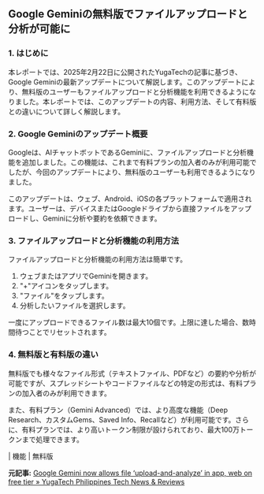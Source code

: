 ## Google Geminiの無料版でファイルアップロードと分析が可能に

### 1. はじめに

本レポートでは、2025年2月22日に公開されたYugaTechの記事に基づき、Google Geminiの最新アップデートについて解説します。このアップデートにより、無料版のユーザーもファイルアップロードと分析機能を利用できるようになりました。本レポートでは、このアップデートの内容、利用方法、そして有料版との違いについて詳しく解説します。

### 2. Google Geminiのアップデート概要

Googleは、AIチャットボットであるGeminiに、ファイルアップロードと分析機能を追加しました。この機能は、これまで有料プランの加入者のみが利用可能でしたが、今回のアップデートにより、無料版のユーザーも利用できるようになりました。

このアップデートは、ウェブ、Android、iOSの各プラットフォームで適用されます。ユーザーは、デバイスまたはGoogleドライブから直接ファイルをアップロードし、Geminiに分析や要約を依頼できます。

### 3. ファイルアップロードと分析機能の利用方法

ファイルアップロードと分析機能の利用方法は簡単です。

1. ウェブまたはアプリでGeminiを開きます。
2. "+"アイコンをタップします。
3. "ファイル"をタップします。
4. 分析したいファイルを選択します。

一度にアップロードできるファイル数は最大10個です。上限に達した場合、数時間待つことでリセットされます。

### 4. 無料版と有料版の違い

無料版でも様々なファイル形式（テキストファイル、PDFなど）の要約や分析が可能ですが、スプレッドシートやコードファイルなどの特定の形式は、有料プランの加入者のみが利用できます。

また、有料プラン（Gemini Advanced）では、より高度な機能（Deep Research、カスタムGems、Saved Info、Recallなど）が利用可能です。さらに、有料プランでは、より高いトークン制限が設けられており、最大100万トークンまで処理できます。

| 機能 | 無料版 

**元記事:** [Google Gemini now allows file ‘upload-and-analyze’ in app, web on free tier » YugaTech Philippines Tech News & Reviews](https://www.yugatech.com/news/google-gemini-file-upload-and-analyze-app-web-free-tier/)